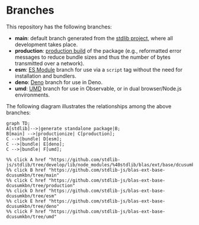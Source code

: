 <!--

@license Apache-2.0

Copyright (c) 2022 The Stdlib Authors.

Licensed under the Apache License, Version 2.0 (the "License");
you may not use this file except in compliance with the License.
You may obtain a copy of the License at

    http://www.apache.org/licenses/LICENSE-2.0

Unless required by applicable law or agreed to in writing, software
distributed under the License is distributed on an "AS IS" BASIS,
WITHOUT WARRANTIES OR CONDITIONS OF ANY KIND, either express or implied.
See the License for the specific language governing permissions and
limitations under the License.

-->

# Branches

This repository has the following branches:

-   **main**: default branch generated from the [stdlib project][stdlib-url], where all development takes place.
-   **production**: [production build][production-url] of the package (e.g., reformatted error messages to reduce bundle sizes and thus the number of bytes transmitted over a network).
-   **esm**: [ES Module][esm-url] branch for use via a `script` tag without the need for installation and bundlers.
-   **deno**: [Deno][deno-url] branch for use in Deno.
-   **umd**: [UMD][umd-url] branch for use in Observable, or in dual browser/Node.js environments.

The following diagram illustrates the relationships among the above branches:

```mermaid
graph TD;
A[stdlib]-->|generate standalone package|B;
B[main] -->|productionize| C[production];
C -->|bundle| D[esm];
C -->|bundle| E[deno];
C -->|bundle| F[umd];

%% click A href "https://github.com/stdlib-js/stdlib/tree/develop/lib/node_modules/%40stdlib/blas/ext/base/dcusumkbn"
%% click B href "https://github.com/stdlib-js/blas-ext-base-dcusumkbn/tree/main"
%% click C href "https://github.com/stdlib-js/blas-ext-base-dcusumkbn/tree/production"
%% click D href "https://github.com/stdlib-js/blas-ext-base-dcusumkbn/tree/esm"
%% click E href "https://github.com/stdlib-js/blas-ext-base-dcusumkbn/tree/deno"
%% click F href "https://github.com/stdlib-js/blas-ext-base-dcusumkbn/tree/umd"
```

[stdlib-url]: https://github.com/stdlib-js/stdlib/tree/develop/lib/node_modules/%40stdlib/blas/ext/base/dcusumkbn
[production-url]: https://github.com/stdlib-js/blas-ext-base-dcusumkbn/tree/production
[deno-url]: https://github.com/stdlib-js/blas-ext-base-dcusumkbn/tree/deno
[umd-url]: https://github.com/stdlib-js/blas-ext-base-dcusumkbn/tree/umd
[esm-url]: https://github.com/stdlib-js/blas-ext-base-dcusumkbn/tree/esm